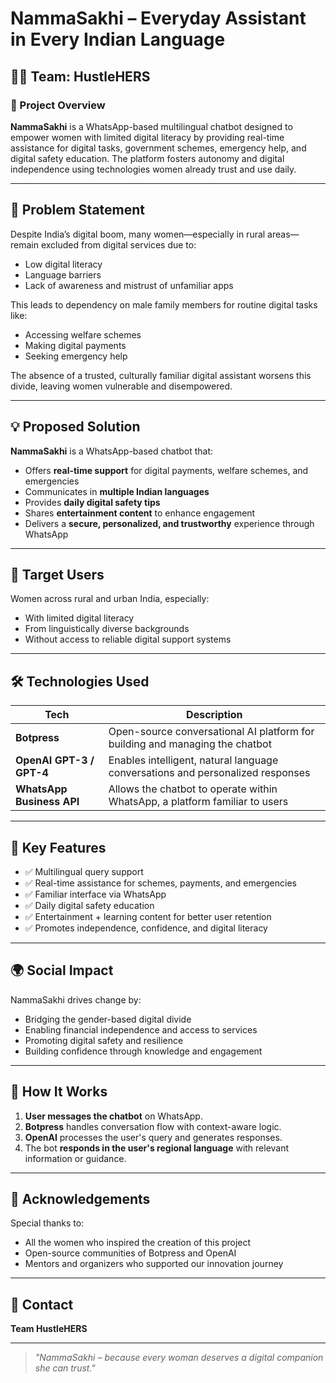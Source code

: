 # NammaSakhi – Everyday Assistant in Every Indian Language

## 👩‍💻 Team: HustleHERS

### 🚀 Project Overview

**NammaSakhi** is a WhatsApp-based multilingual chatbot designed to empower women with limited digital literacy by providing real-time assistance for digital tasks, government schemes, emergency help, and digital safety education. The platform fosters autonomy and digital independence using technologies women already trust and use daily.

---

## 🧠 Problem Statement

Despite India’s digital boom, many women—especially in rural areas—remain excluded from digital services due to:
- Low digital literacy
- Language barriers
- Lack of awareness and mistrust of unfamiliar apps

This leads to dependency on male family members for routine digital tasks like:
- Accessing welfare schemes
- Making digital payments
- Seeking emergency help

The absence of a trusted, culturally familiar digital assistant worsens this divide, leaving women vulnerable and disempowered.

---

## 💡 Proposed Solution

**NammaSakhi** is a WhatsApp-based chatbot that:
- Offers **real-time support** for digital payments, welfare schemes, and emergencies
- Communicates in **multiple Indian languages**
- Provides **daily digital safety tips**
- Shares **entertainment content** to enhance engagement
- Delivers a **secure, personalized, and trustworthy** experience through WhatsApp

---

## 👥 Target Users

Women across rural and urban India, especially:
- With limited digital literacy
- From linguistically diverse backgrounds
- Without access to reliable digital support systems

---

## 🛠️ Technologies Used

| Tech | Description |
|------|-------------|
| **Botpress** | Open-source conversational AI platform for building and managing the chatbot |
| **OpenAI GPT-3 / GPT-4** | Enables intelligent, natural language conversations and personalized responses |
| **WhatsApp Business API** | Allows the chatbot to operate within WhatsApp, a platform familiar to users |

---

## 🌟 Key Features

- ✅ Multilingual query support
- ✅ Real-time assistance for schemes, payments, and emergencies
- ✅ Familiar interface via WhatsApp
- ✅ Daily digital safety education
- ✅ Entertainment + learning content for better user retention
- ✅ Promotes independence, confidence, and digital literacy

---

## 🌍 Social Impact

NammaSakhi drives change by:
- Bridging the gender-based digital divide
- Enabling financial independence and access to services
- Promoting digital safety and resilience
- Building confidence through knowledge and engagement

---

## 📲 How It Works

1. **User messages the chatbot** on WhatsApp.
2. **Botpress** handles conversation flow with context-aware logic.
3. **OpenAI** processes the user's query and generates responses.
4. The bot **responds in the user's regional language** with relevant information or guidance.

---

## 🙌 Acknowledgements

Special thanks to:
- All the women who inspired the creation of this project
- Open-source communities of Botpress and OpenAI
- Mentors and organizers who supported our innovation journey

---

## 📧 Contact

**Team HustleHERS**  

---

> _"NammaSakhi – because every woman deserves a digital companion she can trust."_
